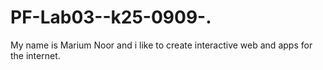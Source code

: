 # PF-Lab03--k25-0909-.

My name is Marium Noor and i like to create interactive web and apps for the internet.
